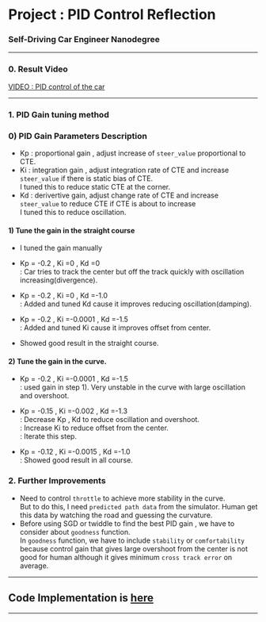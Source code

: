 
# Project : **PID Control Reflection**
### Self-Driving Car Engineer Nanodegree
---

### 0. Result Video<br>
[VIDEO : PID control of the car](https://youtu.be/2lOEfyVJfe4)<br>

---

### 1. PID Gain tuning method

### 0) PID Gain Parameters Description
* Kp : proportional gain , adjust increase of `steer_value` proportional to CTE.<br>
* Ki : integration gain , adjust integration rate of CTE and increase `steer_value` if there is static bias of CTE. <br>
I tuned this to reduce static CTE at the corner.<br>
* Kd : derivertive gain, adjust change rate of CTE and increase `steer_value` to reduce CTE if CTE is about to increase<br>
I tuned this to reduce oscillation.

#### 1) Tune the gain in the straight course
* I tuned the gain manually<br>

* Kp = -0.2 , Ki =0 , Kd =0<br>
  : Car tries to track the center but off the track quickly with oscillation increasing(divergence).<br>

* Kp = -0.2 , Ki =0 , Kd =-1.0<br>
  : Added and tuned Kd cause it improves reducing oscillation(damping).<br>

* Kp = -0.2 , Ki =-0.0001 , Kd =-1.5<br>
  : Added and tuned Ki cause it improves offset from center.<br>

* Showed good result in the straight course.<br>

#### 2) Tune the gain in the curve.
* Kp = -0.2 , Ki =-0.0001 , Kd =-1.5<br>
  : used gain in step 1). Very unstable in the curve with large oscillation and overshoot.<br>

* Kp = -0.15 , Ki =-0.002 , Kd =-1.3<br>
  : Decrease Kp , Kd to reduce oscillation and overshoot.<br>
  : Increase Ki to reduce offset from the center.<br>
  : Iterate this step.

* Kp = -0.12 , Ki =-0.0015 , Kd =-1.0<br>
  : Showed good result in all course.

### 2. Further Improvements
* Need to control `throttle` to achieve more stability in the curve.<br>
  But to do this, I need `predicted path data` from the simulator. Human get this data by watching the road and guessing the curvature.
* Before using SGD or twiddle to find the best PID gain , we have to consider about `goodness` function.<br>
In `goodness` function, we have to include `stability` or `comfortability`
because control gain that gives large overshoot from the center is not good for human although it gives minimum `cross track error` on average.

---
## Code Implementation is [here](https://github.com/ksjgh/SDCND/tree/master/Term2_Robotics_Sensor_Fusion/04_Project_PID-Control)
---
